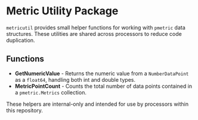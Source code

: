 # Metric Utility Package

`metricutil` provides small helper functions for working with `pmetric` data structures. These utilities are shared across processors to reduce code duplication.

## Functions

- **GetNumericValue** - Returns the numeric value from a `NumberDataPoint` as a `float64`, handling both int and double types.
- **MetricPointCount** - Counts the total number of data points contained in a `pmetric.Metrics` collection.

These helpers are internal-only and intended for use by processors within this repository.
